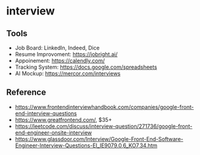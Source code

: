 # interview

## Tools

- Job Board: LinkedIn, Indeed, Dice
- Resume Improvoment: https://jobright.ai/
- Appoinement: https://calendly.com/
- Tracking System: https://docs.google.com/spreadsheets
- AI Mockup: https://mercor.com/interviews

## Reference

* https://www.frontendinterviewhandbook.com/companies/google-front-end-interview-questions
* https://www.greatfrontend.com/, $35+
* https://leetcode.com/discuss/interview-question/271736/google-front-end-engineer-onsite-interview
* https://www.glassdoor.com/Interview/Google-Front-End-Software-Engineer-Interview-Questions-EI_IE9079.0,6_KO7,34.htm

